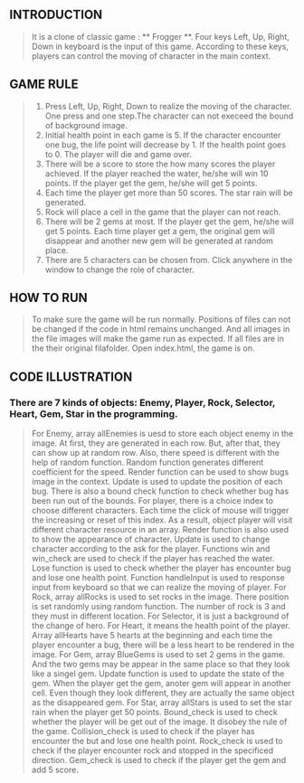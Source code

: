 ## INTRODUCTION
> It is a clone of classic game : ** Frogger **. Four keys Left, Up, Right, Down in keyboard is the input of this game. According to these keys, players can control the moving of character in the main context.

## GAME RULE
> 1. Press Left, Up, Right, Down to realize the moving of the character. One press and one step.The character can not execeed the bound of background image.
> 2. Initial health point in each game is 5. If the character encounter one bug, the life point will decrease by 1. If the health point goes to 0. The player will die and game over.
> 3. There will be a score to store the how many scores the player achieved. If the player reached the water, he/she will win 10 points. If the player get the gem, he/she will get 5 points. 
> 4. Each time the player get more than 50 scores. The star rain will be generated.
> 5. Rock will place a cell in the game that the player can not reach.
> 6. There will be 2 gems at most. If the player get the gem, he/she will get 5 points. Each time player get a gem, the original gem will disappear and another new gem will be generated at random place.
> 7. There are 5 characters can be chosen from. Click anywhere in the window to change the role of character.

## HOW TO RUN
> To make sure the game will be run normally. Positions of files can not be changed if the code in html remains unchanged. And all images in the file images will make the game run as expected. If all files are in the their original filafolder. Open index.html, the game is on.

## CODE ILLUSTRATION
### There are 7 kinds of objects: Enemy, Player, Rock, Selector, Heart, Gem, Star in the programming.
> For Enemy, array allEnemies is uesd to store each object enemy in the image. At first, they are generated in each row. But, after that, they can show up at random row. Also, there speed is different with the help of random function. Random function generates different coefficient for the speed. Render function can be used to show bugs image in the context. Update is used to update the position of each bug. There is also a bound check function to check whether bug has been run out of the bounds.
> For player, there is a choice index to choose different characters. Each time the click of mouse will trigger the increasing or reset of this index. As a result, object player will visit different character resource in an array. Render function is also used to show the appearance of character. Update is used to change character according to the ask for the player. Functions win and win_check are used to check if the player has reached the water. Lose function is used to check whether the player has encounter bug and lose one health point. Function handleInput is used to response input from keyboard so that we can realize the moving of player.
> For Rock, array allRocks is used to set rocks in the image. There position is set randomly using random function. The number of rock is 3 and they must in different location. 
> For Selector, it is just a background of the change of hero.
> For Heart, it means the health point of the player. Array allHearts have 5 hearts at the beginning and each time the player encounter a bug, there will be a less heart to be rendered in the image. 
> For Gem, array BlueGems is used to set 2 gems in the game. And the two gems may be appear in the same place so that they look like a singel gem. Update function is used to update the state of the gem. When the player get the gem, anoter gem will appear in another cell. Even though they look different, they are actually the same object as the disappeared gem.
> For Star, array allStars is used to set the star rain when the player get 50 points. 
> Bound_check is used to check whether the player will be get out of the image. It disobey the rule of the game. Collision_check is used to check if the player has encounter the but and lose one health point. Rock_check is used to check if the player encounter rock and stopped in the specificed direction. Gem_check is used to check if the player get the gem and add 5 score. 